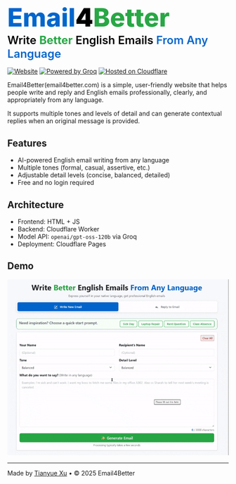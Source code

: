 <!-- GitHub-friendly styled title using site colors -->
<div style="font-family: -apple-system, BlinkMacSystemFont, 'Segoe UI', Roboto, 'Helvetica Neue', Arial, sans-serif; margin-bottom: 1rem;">
	<h1 style="margin:0; font-size:3.6rem; font-weight:800; line-height:1.1;">
		<span style="color:#0066cc;">Email</span><span style="color:#000; font-weight:900;">4</span><span style="color:#28a745;">Better</span>
	</h1>
	<h2 style="margin:0; margin-top:0.25rem; font-size:1.6rem; font-weight:600; color:#000;">
		<span>Write </span><span style="color:#28a745; font-weight:700;">Better</span><span> English Emails </span><span style="color:#0066cc; font-weight:600;">From Any Language</span>
	</h2>
</div>

[![Website](https://img.shields.io/badge/Website-Online-brightgreen)](https://email4better.com) [![Powered by Groq](https://img.shields.io/badge/Powered%20by-Groq-orange)](https://groq.com/) [![Hosted on Cloudflare](https://img.shields.io/badge/Hosted%20on-Cloudflare-blue)](https://www.cloudflare.com/)

Email4Better(email4better.com) is a simple, user-friendly website that helps people write and reply and English emails professionally, clearly, and appropriately from any language.

It supports multiple tones and levels of detail and can generate contextual replies when an original message is provided.

## Features
- AI-powered English email writing from any language  
- Multiple tones (formal, casual, assertive, etc.)  
- Adjustable detail levels (concise, balanced, detailed)  
- Free and no login required

## Architecture
- Frontend: HTML + JS  
- Backend: Cloudflare Worker  
- Model API: `openai/gpt-oss-120b` via Groq  
- Deployment: Cloudflare Pages  

## Demo
![Demo](demo.gif)


---

Made by [Tianyue Xu](https://github.com/xutianyue) • © 2025 Email4Better
